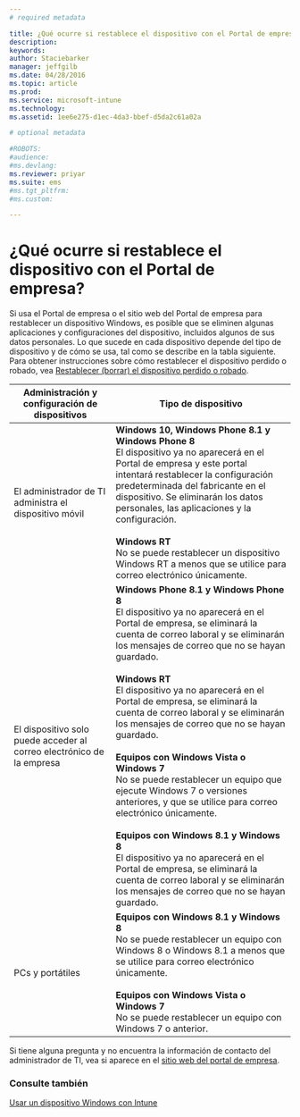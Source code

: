 ```yaml
---
# required metadata

title: ¿Qué ocurre si restablece el dispositivo con el Portal de empresa? | Microsoft Intune
description:
keywords:
author: Staciebarker
manager: jeffgilb
ms.date: 04/28/2016
ms.topic: article
ms.prod:
ms.service: microsoft-intune
ms.technology:
ms.assetid: 1ee6e275-d1ec-4da3-bbef-d5da2c61a02a

# optional metadata

#ROBOTS:
#audience:
#ms.devlang:
ms.reviewer: priyar
ms.suite: ems
#ms.tgt_pltfrm:
#ms.custom:

---
```



# ¿Qué ocurre si restablece el dispositivo con el Portal de empresa?

Si usa el Portal de empresa o el sitio web del Portal de empresa para restablecer un dispositivo Windows, es posible que se eliminen algunas aplicaciones y configuraciones del dispositivo, incluidos algunos de sus datos personales. Lo que sucede en cada dispositivo depende del tipo de dispositivo y de cómo se usa, tal como se describe en la tabla siguiente. Para obtener instrucciones sobre cómo restablecer el dispositivo perdido o robado, vea [Restablecer (borrar) el dispositivo perdido o robado](reset-erase-your-lost-or-stolen-device-windows.md).

|Administración y configuración de dispositivos|Tipo de dispositivo|
|---------------------------------------|---------------|
|El administrador de TI administra el dispositivo móvil|**Windows 10, Windows Phone 8.1 y Windows Phone 8**</br>El dispositivo ya no aparecerá en el Portal de empresa y este portal intentará restablecer la configuración predeterminada del fabricante en el dispositivo. Se eliminarán los datos personales, las aplicaciones y la configuración.<br /><br />**Windows RT**<br />No se puede restablecer un dispositivo Windows RT a menos que se utilice para correo electrónico únicamente.|
|El dispositivo solo puede acceder al correo electrónico de la empresa|**Windows Phone 8.1 y Windows Phone 8**<br />El dispositivo ya no aparecerá en el Portal de empresa, se eliminará la cuenta de correo laboral y se eliminarán los mensajes de correo que no se hayan guardado.<br /><br />**Windows RT**<br />El dispositivo ya no aparecerá en el Portal de empresa, se eliminará la cuenta de correo laboral y se eliminarán los mensajes de correo que no se hayan guardado.<br /><br />**Equipos con Windows Vista o Windows 7**<br />No se puede restablecer un equipo que ejecute Windows 7 o versiones anteriores, y que se utilice para correo electrónico únicamente.<br /><br />**Equipos con Windows 8.1 y Windows 8**<br />El dispositivo ya no aparecerá en el Portal de empresa, se eliminará la cuenta de correo laboral y se eliminarán los mensajes de correo que no se hayan guardado.|
|PCs y portátiles|**Equipos con Windows 8.1 y Windows 8**<br />No se puede restablecer un equipo con Windows 8 o Windows 8.1 a menos que se utilice para correo electrónico únicamente.<br /><br />**Equipos con Windows Vista o Windows 7**<br />No se puede restablecer un equipo con Windows 7 o anterior.|

Si tiene alguna pregunta y no encuentra la información de contacto del administrador de TI, vea si aparece en el [sitio web del portal de empresa](http://portal.manage.microsoft.com).

### Consulte también
[Usar un dispositivo Windows con Intune](using-your-windows-device-with-intune.md)

<!--HONumber=Jun16_HO1-->


